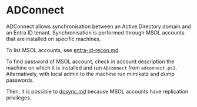 # ADConnect

ADConnect allows synchronisation between an Active Directory domain and an Entra ID tenant. Synchronisation is performed through MSOL accounts that are installed on specific machines.

To list MSOL accounts, see [entra-id-recon.md](../active-directory-enumeration/entra-id-recon.md "mention").

To find password of MSOL account, check in account description the machine on which it is installed and run `ADconnect` from `adconnect.ps1`. Alternatively, with local admin to the machine run mimikatz and dump passwords.

Then, it is possible to [dcsync.md](dcsync.md "mention") because MSOL accounts have replication privileges.
